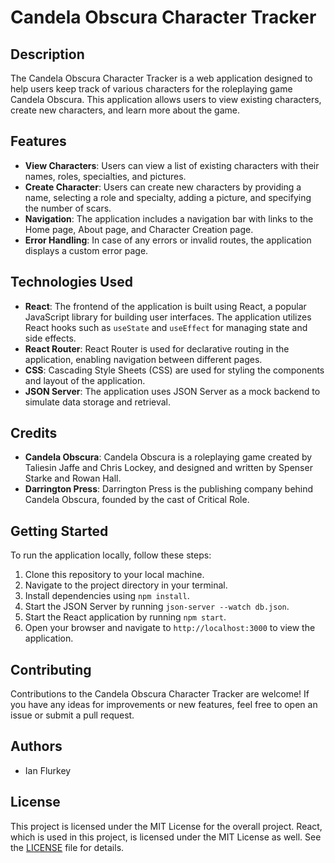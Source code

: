 # Candela Obscura Character Tracker

## Description
The Candela Obscura Character Tracker is a web application designed to help users keep track of various characters for the roleplaying game Candela Obscura. This application allows users to view existing characters, create new characters, and learn more about the game.

## Features
- **View Characters**: Users can view a list of existing characters with their names, roles, specialties, and pictures.
- **Create Character**: Users can create new characters by providing a name, selecting a role and specialty, adding a picture, and specifying the number of scars.
- **Navigation**: The application includes a navigation bar with links to the Home page, About page, and Character Creation page.
- **Error Handling**: In case of any errors or invalid routes, the application displays a custom error page.

## Technologies Used
- **React**: The frontend of the application is built using React, a popular JavaScript library for building user interfaces. The application utilizes React hooks such as `useState` and `useEffect` for managing state and side effects.
- **React Router**: React Router is used for declarative routing in the application, enabling navigation between different pages.
- **CSS**: Cascading Style Sheets (CSS) are used for styling the components and layout of the application.
- **JSON Server**: The application uses JSON Server as a mock backend to simulate data storage and retrieval.

## Credits
- **Candela Obscura**: Candela Obscura is a roleplaying game created by Taliesin Jaffe and Chris Lockey, and designed and written by Spenser Starke and Rowan Hall.
- **Darrington Press**: Darrington Press is the publishing company behind Candela Obscura, founded by the cast of Critical Role.

## Getting Started
To run the application locally, follow these steps:
1. Clone this repository to your local machine.
2. Navigate to the project directory in your terminal.
3. Install dependencies using `npm install`.
4. Start the JSON Server by running `json-server --watch db.json`.
5. Start the React application by running `npm start`.
6. Open your browser and navigate to `http://localhost:3000` to view the application.

## Contributing
Contributions to the Candela Obscura Character Tracker are welcome! If you have any ideas for improvements or new features, feel free to open an issue or submit a pull request.

## Authors
- Ian Flurkey

## License
This project is licensed under the MIT License for the overall project. React, which is used in this project, is licensed under the MIT License as well. See the [LICENSE](LICENSE) file for details.